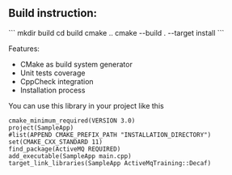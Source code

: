 <h2>Build instruction:</h2>
```
mkdir build
cd build
cmake ..
cmake --build . --target install
```

Features:
- CMake as build system generator
- Unit tests coverage
- CppCheck integration
- Installation process

You can use this library in your project like this<br>
```
cmake_minimum_required(VERSION 3.0)
project(SampleApp)
#list(APPEND CMAKE_PREFIX_PATH "INSTALLATION_DIRECTORY")
set(CMAKE_CXX_STANDARD 11)
find_package(ActiveMQ REQUIRED)
add_executable(SampleApp main.cpp)
target_link_libraries(SampleApp ActiveMqTraining::Decaf)
```